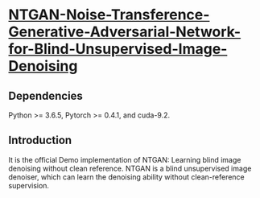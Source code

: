 # [NTGAN-Noise-Transference-Generative-Adversarial-Network-for-Blind-Unsupervised-Image-Denoising](https://github.com/RickZ1010/NTGAN-Noise-Transference-Generative-Adversarial-Network-for-Blind-Unsupervised-Image-Denoising)

## Dependencies
Python >= 3.6.5, Pytorch >= 0.4.1, and cuda-9.2.

## Introduction
It is the official Demo implementation of NTGAN: Learning blind image denoising without clean reference. NTGAN is a blind unsupervised image denoiser, which can learn the denoising ability without clean-reference supervision.
